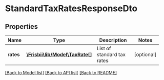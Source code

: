# StandardTaxRatesResponseDto

## Properties
Name | Type | Description | Notes
------------ | ------------- | ------------- | -------------
**rates** | [**\Frisbii\lib/Model\TaxRate[]**](TaxRate.md) | List of standard tax rates | [optional] 

[[Back to Model list]](../../README.md#documentation-for-models) [[Back to API list]](../../README.md#documentation-for-api-endpoints) [[Back to README]](../../README.md)

